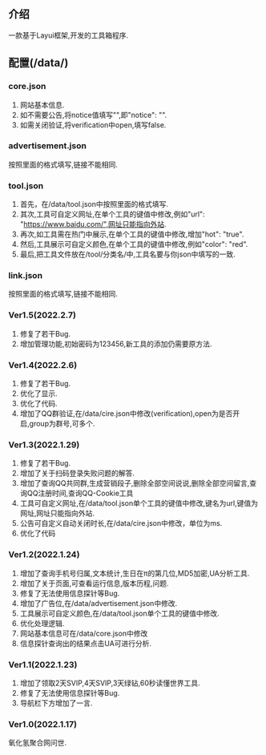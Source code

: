 ## 介绍
一款基于Layui框架,开发的工具箱程序.
## 配置(/data/)
### core.json
1. 网站基本信息.
2. 如不需要公告,将notice值填写"",即"notice": "".
3. 如需关闭验证,将verification中open,填写false.
### advertisement.json
按照里面的格式填写,链接不能相同.
### tool.json
1. 首先，在/data/tool.json中按照里面的格式填写.
2. 其次,工具可自定义网址,在单个工具的键值中修改,例如"url": "https://www.baidu.com/",网址只能指向外站.
3. 再次,如工具需在热门中展示,在单个工具的键值中修改,增加"hot": "true".
4. 然后,工具展示可自定义颜色,在单个工具的键值中修改,例如"color": "red".
5. 最后,把工具文件放在/tool/分类名/中,工具名要与你json中填写的一致.
### link.json
按照里面的格式填写,链接不能相同.
### Ver1.5(2022.2.7)
1. 修复了若干Bug.
2. 增加管理功能,初始密码为123456,新工具的添加仍需要原方法.
### Ver1.4(2022.2.6)
1. 修复了若干Bug.
2. 优化了显示.
3. 优化了代码.
4. 增加了QQ群验证,在/data/cire.json中修改(verification),open为是否开启,group为群号,可多个.
### Ver1.3(2022.1.29)
1. 修复了若干Bug.
2. 增加了关于扫码登录失败问题的解答.
3. 增加了查询QQ共同群,生成营销段子,删除全部空间说说,删除全部空间留言,查询QQ注册时间,查询QQ-Cookie工具
4. 工具可自定义网址,在/data/tool.json单个工具的键值中修改,键名为url,键值为网址,网址只能指向外站.
5. 公告可自定义自动关闭时长,在/data/cire.json中修改，单位为ms.
6. 优化了代码
### Ver1.2(2022.1.24)
1. 增加了查询手机号归属,文本统计,生日在π的第几位,MD5加密,UA分析工具.
2. 增加了关于页面,可查看运行信息,版本历程,问题.
3. 修复了无法使用信息探针等Bug.
4. 增加了广告位,在/data/advertisement.json中修改.
5. 工具展示可自定义颜色,在/data/tool.json单个工具的键值中修改.
6. 优化处理逻辑.
7. 网站基本信息可在/data/core.json中修改
8. 信息探针查询出的结果点击UA可进行分析.
### Ver1.1(2022.1.23)
1. 增加了领取2天SVIP,4天SVIP,3天绿钻,60秒读懂世界工具.
2. 修复了无法使用信息探针等Bug.
3. 导航栏下方增加了一言.
### Ver1.0(2022.1.17)
氧化氢聚合网问世.
